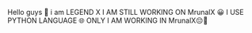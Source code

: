 Hello guys 🙂 i am LEGEND X 
I AM STILL WORKING ON MrunalX 😀
I USE PYTHON LANGUAGE 🌐
ONLY I AM WORKING IN MrunalX😔🌟
